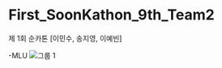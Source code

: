 # First_SoonKathon_9th_Team2
제 1회 순카톤 [이민수, 송지영, 이예빈]


-MLU
![그룹 1](https://user-images.githubusercontent.com/80839715/124301584-ff52e000-db9a-11eb-96ae-07db6866f399.jpg)
